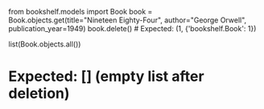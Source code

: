 from bookshelf.models import Book
book = Book.objects.get(title="Nineteen Eighty-Four", author="George Orwell", publication_year=1949)
book.delete()  # Expected: (1, {'bookshelf.Book': 1})

list(Book.objects.all())
# Expected: []  (empty list after deletion)
